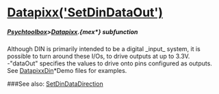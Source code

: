 # [Datapixx('SetDinDataOut')](Datapixx-SetDinDataOut) 
##### [Psychtoolbox](Pyschtoolbox)>[Datapixx](Datapixx).{mex*} subfunction


Although DIN is primarily intended to be a digital \_input\_ system, it is  
possible to turn around these I/Os, to drive outputs at up to 3.3V.  
-"dataOut" specifies the values to drive onto pins configured as outputs.  
See [DatapixxDin](DatapixxDin)\*Demo files for examples.  
  


###See also:
[SetDinDataDirection](Datapixx-SetDinDataDirection)
